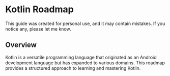 # Kotlin Roadmap

This guide was created for personal use, and it may contain mistakes. If you notice any, please let me know.

## Overview

Kotlin is a versatile programming language that originated as an Android development language but has expanded to various domains. This roadmap provides a structured approach to learning and mastering Kotlin.
